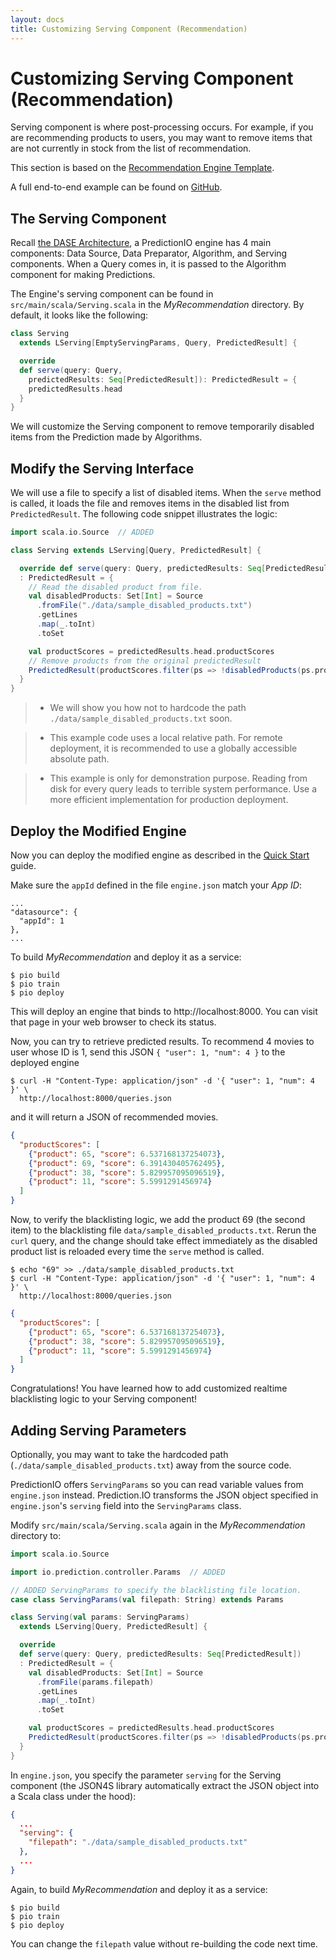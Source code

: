 ```yaml
---
layout: docs
title: Customizing Serving Component (Recommendation)
---
```


# Customizing Serving Component (Recommendation)

Serving component is where post-processing occurs. For example, if you are
recommending products to users, you may want to remove items that are not
currently in stock from the list of recommendation.

This section is based on the [Recommendation Engine Template](quickstart.html).

A full end-to-end example can be found on
[GitHub](https://github.com/PredictionIO/PredictionIO/tree/master/examples/scala-parallel-recommendation-custom-serving).

<!--
This section demonstrates how to add a custom filtering logic to exclude a list
of blacklisted movies from the [Movie Recommendation Engine](/quickstart.html)
based on the Recommendation Engine Template. It is highly recommended to go
through the Quckstart guide first.

Complete code example can be found in
`examples/scala-parallel-recommendation-howto`.

If you simply want to use this customized code, you can skip to the last section.
-->

## The Serving Component

Recall [the DASE Architecture](../start/engines.html), a PredictionIO engine has
4 main components: Data Source, Data Preparator, Algorithm, and Serving
components. When a Query comes in, it is passed to the Algorithm component for
making Predictions.

The Engine's serving component can be found in `src/main/scala/Serving.scala` in
the *MyRecommendation* directory. By default, it looks like the following:

```scala
class Serving
  extends LServing[EmptyServingParams, Query, PredictedResult] {

  override
  def serve(query: Query,
    predictedResults: Seq[PredictedResult]): PredictedResult = {
    predictedResults.head
  }
}
```

We will customize the Serving component to remove temporarily disabled items
from the Prediction made by Algorithms.

## Modify the Serving Interface

We will use a file to specify a list of disabled items. When the `serve` method
is called, it loads the file and removes items in the disabled list from
`PredictedResult`. The following code snippet illustrates the logic:

```scala
import scala.io.Source  // ADDED

class Serving extends LServing[Query, PredictedResult] {

  override def serve(query: Query, predictedResults: Seq[PredictedResult])
  : PredictedResult = {
    // Read the disabled product from file.
    val disabledProducts: Set[Int] = Source
      .fromFile("./data/sample_disabled_products.txt")
      .getLines
      .map(_.toInt)
      .toSet

    val productScores = predictedResults.head.productScores
    // Remove products from the original predictedResult
    PredictedResult(productScores.filter(ps => !disabledProducts(ps.product)))
  }
}
```
> - We will show you how not to hardcode the path
> `./data/sample_disabled_products.txt` soon.

> - This example code uses a local relative path. For remote deployment, it is
> recommended to use a globally accessible absolute path.

> - This example is only for demonstration purpose. Reading from disk for every
> query leads to terrible system performance. Use a more efficient
> implementation for production deployment.

## Deploy the Modified Engine

Now you can deploy the modified engine as described in the [Quick
Start](quickstart.html) guide.

Make sure the `appId` defined in the file `engine.json` match your *App ID*:

```
...
"datasource": {
  "appId": 1
},
...
```

To build *MyRecommendation* and deploy it as a service:

```
$ pio build
$ pio train
$ pio deploy
```

This will deploy an engine that binds to http://localhost:8000. You can visit
that page in your web browser to check its status.

Now, you can try to retrieve predicted results. To recommend 4 movies to user
whose ID is 1, send this JSON `{ "user": 1, "num": 4 }` to the deployed
engine

```
$ curl -H "Content-Type: application/json" -d '{ "user": 1, "num": 4 }' \
  http://localhost:8000/queries.json
```

and it will return a JSON of recommended movies.

```json
{
  "productScores": [
    {"product": 65, "score": 6.537168137254073},
    {"product": 69, "score": 6.391430405762495},
    {"product": 38, "score": 5.829957095096519},
    {"product": 11, "score": 5.5991291456974}
  ]
}
```

Now, to verify the blacklisting logic, we add the product 69 (the second item)
to the blacklisting file `data/sample_disabled_products.txt`. Rerun the `curl`
query, and the change should take effect immediately as the disabled product
list is reloaded every time the `serve` method is called.

```
$ echo "69" >> ./data/sample_disabled_products.txt
$ curl -H "Content-Type: application/json" -d '{ "user": 1, "num": 4 }' \
  http://localhost:8000/queries.json
```

```json
{
  "productScores": [
    {"product": 65, "score": 6.537168137254073},
    {"product": 38, "score": 5.829957095096519},
    {"product": 11, "score": 5.5991291456974}
  ]
}
```

Congratulations! You have learned how to add customized realtime blacklisting
logic to your Serving component!

## Adding Serving Parameters

Optionally, you may want to take the hardcoded path
(`./data/sample_disabled_products.txt`) away from the source code.

PredictionIO offers `ServingParams` so you can read variable values from
`engine.json` instead. Prediction.IO transforms the JSON object specified in
`engine.json`'s `serving` field into the `ServingParams` class.

Modify `src/main/scala/Serving.scala` again in the *MyRecommendation*
directory to:

```scala
import scala.io.Source

import io.prediction.controller.Params  // ADDED

// ADDED ServingParams to specify the blacklisting file location.
case class ServingParams(val filepath: String) extends Params

class Serving(val params: ServingParams)
  extends LServing[Query, PredictedResult] {

  override
  def serve(query: Query, predictedResults: Seq[PredictedResult])
  : PredictedResult = {
    val disabledProducts: Set[Int] = Source
      .fromFile(params.filepath)
      .getLines
      .map(_.toInt)
      .toSet

    val productScores = predictedResults.head.productScores
    PredictedResult(productScores.filter(ps => !disabledProducts(ps.product)))
  }
}
```

In `engine.json`, you specify the parameter `serving` for the Serving component
(the JSON4S library automatically extract the JSON object into a Scala class
under the hood):

```json
{
  ...
  "serving": {
    "filepath": "./data/sample_disabled_products.txt"
  },
  ...
}
```

Again, to build *MyRecommendation* and deploy it as a service:

```
$ pio build
$ pio train
$ pio deploy
```

You can change the `filepath` value without re-building the code next time.
